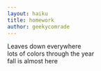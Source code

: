 ```yaml
---
layout: haiku
title: homework
author: geekycomrade
---
```


Leaves down everywhere  
lots of colors through the year  
fall is almost here  

